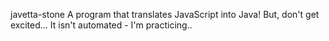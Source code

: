 javetta-stone
A program that translates JavaScript into Java! But, don't get excited... It isn't automated - I'm practicing..
